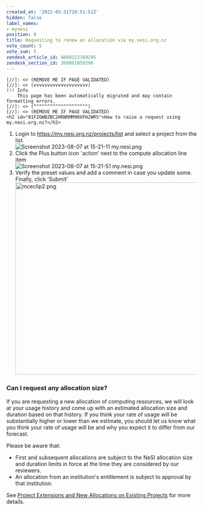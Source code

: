 ```yaml
---
created_at: '2022-03-31T20:51:51Z'
hidden: false
label_names:
- mynesi
position: 0
title: Requesting to renew an allocation via my.nesi.org.nz
vote_count: 5
vote_sum: 5
zendesk_article_id: 4600222769295
zendesk_section_id: 360001059296
---
```



    [//]: <> (REMOVE ME IF PAGE VALIDATED)
    [//]: <> (vvvvvvvvvvvvvvvvvvvv)
    !!! Info
        This page has been automatically migrated and may contain formatting errors.
    [//]: <> (^^^^^^^^^^^^^^^^^^^^)
    [//]: <> (REMOVE ME IF PAGE VALIDATED)
    <h2 id="01FZGWBZBC2HRNRMM9RXFH2WR5">How to raise a request using my.nesi.org.nz?</h2>
<ol>
<li>Login to <a href="https://my.nesi.org.nz/projects/list">https://my.nesi.org.nz/projects/list</a> and select a project from the list.<br><img src="https://support.nesi.org.nz/hc/article_attachments/7614368934415" alt="Screenshot 2023-08-07 at 15-21-11 my.nesi.png">
</li>
<li>Click the Plus button icon 'action' next to the compute allocation line item <br><img src="https://support.nesi.org.nz/hc/article_attachments/7614368936079" alt="Screenshot 2023-08-07 at 15-21-51 my.nesi.png">
</li>
<li>Verify the preset values and add a comment in case you update some. <br>Finally, click 'Submit' <br><img src="https://support.nesi.org.nz/hc/article_attachments/4600269021199" alt="mceclip2.png" width="636" height="505">
</li>
</ol>
<h3 id="01FZGWAGDRM2ZFQHW5XYY4FP4G">Can I request any allocation size?</h3>
<p>If you are requesting a new allocation of computing resources, we will look at your usage history and come up with an estimated allocation size and duration based on that history. If you think your rate of usage will be substantially higher or lower than we estimate, you should let us know what you think your rate of usage will be and why you expect it to differ from our forecast.</p><p>Please be aware that:</p><ul>
<li>First and subsequent allocations are subject to the NeSI allocation size and duration limits in force at the time they are considered by our reviewers.</li>
<li>An allocation from an institution's entitlement is subject to approval by that institution.</li>
</ul>
<p>See <a href="https://support.nesi.org.nz/hc/en-gb/articles/360000202196" target="_blank" rel="noopener noreferrer">Project Extensions and New Allocations on Existing Projects</a> for more details.</p>
<p> </p>